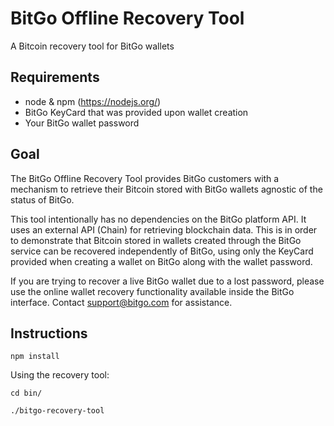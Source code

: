 BitGo Offline Recovery Tool
===========================

A Bitcoin recovery tool for BitGo wallets

## Requirements

- node & npm (https://nodejs.org/)
- BitGo KeyCard that was provided upon wallet creation
- Your BitGo wallet password

## Goal

The BitGo Offline Recovery Tool provides BitGo customers with a mechanism to retrieve their Bitcoin stored with BitGo wallets agnostic of the status of BitGo.

This tool intentionally has no dependencies on the BitGo platform API.  It uses an external API (Chain) for retrieving blockchain data. This is in order to demonstrate that Bitcoin stored in wallets created through the BitGo service can be recovered independently of BitGo, using only the KeyCard provided when creating a wallet on BitGo along with the wallet password.

If you are trying to recover a live BitGo wallet due to a lost password, please use the online wallet recovery functionality available inside the BitGo interface.  Contact support@bitgo.com for assistance.

## Instructions

```
npm install
```

Using the recovery tool:

```
cd bin/

./bitgo-recovery-tool
```
